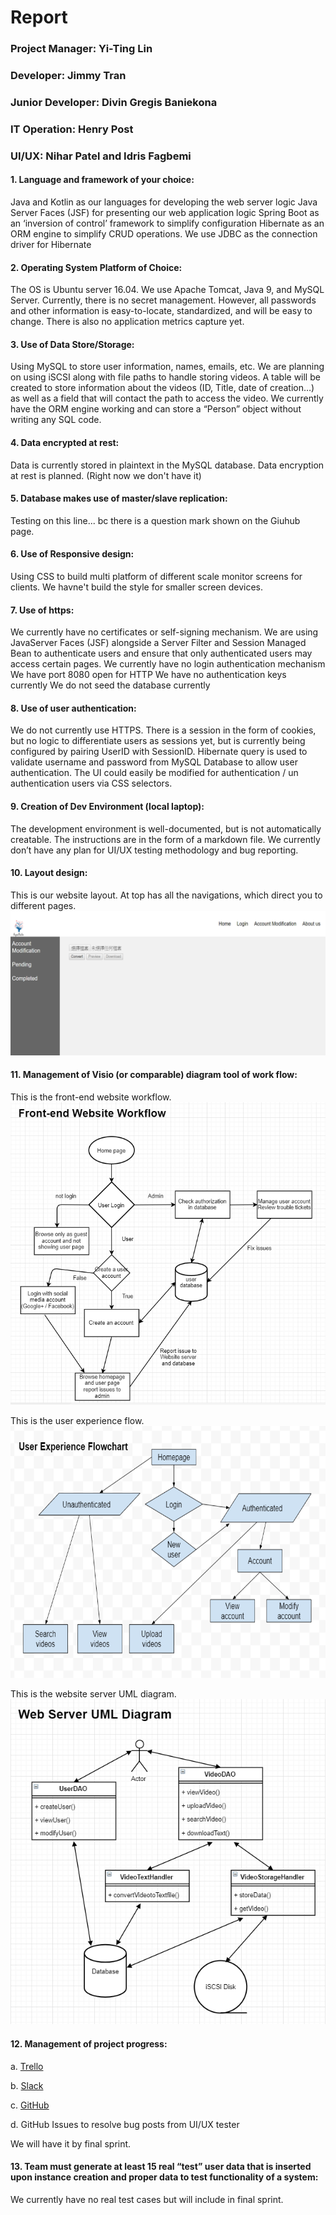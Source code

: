 # Report

### Project Manager: Yi-Ting Lin
### Developer: Jimmy Tran
### Junior Developer: Divin Gregis Baniekona
### IT Operation: Henry Post
### UI/UX: Nihar Patel and Idris Fagbemi

#### 1. Language and framework of your choice:
Java and Kotlin as our languages for developing the web server logic
Java Server Faces (JSF) for presenting our web application logic
Spring Boot as an ‘inversion of control’ framework to simplify configuration
Hibernate as an ORM engine to simplify CRUD operations. We use JDBC as the connection driver for Hibernate

#### 2. Operating System Platform of Choice:
The OS is Ubuntu server 16.04.
We use Apache Tomcat, Java 9, and MySQL Server.
Currently, there is no secret management.
However, all passwords and other information is easy-to-locate, standardized, and will be easy to change.
There is also no application metrics capture yet.

#### 3. Use of Data Store/Storage:
Using MySQL to store user information, names, emails, etc.
We are planning on using iSCSI along with file paths to handle storing videos.
A table will be created to store information about the videos
(ID, Title, date of creation…) as well as a field that will contact the path to access the video.
We currently have the ORM engine working and can store a “Person” object without writing any SQL code.

#### 4. Data encrypted at rest:
Data is currently stored in plaintext in the MySQL database.
Data encryption at rest is planned. (Right now we don't have it)

#### 5. Database makes use of master/slave replication:
Testing on this line... bc there is a question mark shown on the Giuhub page.

#### 6. Use of Responsive design:
Using CSS to build multi platform of different scale monitor screens for clients.
We havne't build the style for smaller screen devices.

#### 7. Use of https:
We currently have no certificates or self-signing mechanism.
We are using JavaServer Faces (JSF) alongside a Server Filter and Session Managed Bean to authenticate users and ensure that only authenticated users may access certain pages.
We currently have no login authentication mechanism
We have port 8080 open for HTTP
We have no authentication keys currently
We do not seed the database currently

#### 8. Use of user authentication:
We do not currently use HTTPS.
There is a session in the form of cookies, but no logic to differentiate users as sessions yet, but is currently being configured by pairing UserID with SessionID.
Hibernate query is used to validate username and password from MySQL Database to allow user authentication.
The UI could easily be modified for authentication / un authentication users via CSS selectors.

#### 9. Creation of Dev Environment (local laptop):
The development environment is well-documented, but is not automatically creatable.
The instructions are in the form of a markdown file.
We currently don’t have any plan for UI/UX testing methodology and bug reporting.

#### 10. Layout design:
This is our website layout.
At top has all the navigations, which direct you to different pages.
![layout](img/website_layout.png "website_layout")

#### 11. Management of Visio (or comparable) diagram tool of work flow:
This is the front-end website workflow.
![front_end_website_workflow](img/front_end_website_workflow.png "front_end_website_workflow")

This is the user experience flow.
![user_experience_workflow](img/user_experience_workflow.png "front_end_website_workflow")

This is the website server UML diagram.
![web_server_UML](img/web_server_UML.png "web_server_UML")

#### 12. Management of project progress:
a. [Trello](https://trello.com/b/03OdRjtq/2019-team-07f)

b. [Slack](https://itmt-430-group.slack.com)

c. [GitHub](https://github.com/illinoistech-itm/2019-team-07f)

d. GitHub Issues to resolve bug posts from UI/UX tester

We will have it by final sprint.

#### 13. Team must generate at least 15 real “test” user data that is inserted upon instance creation and proper data to test functionality of a system:
We currently have no real test cases but will include in final sprint.
